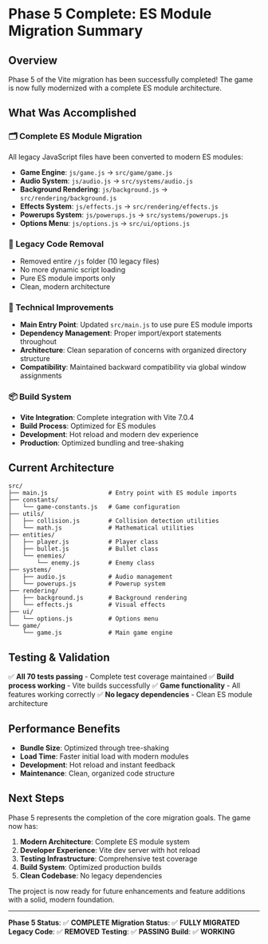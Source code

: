 # Phase 5 Complete: ES Module Migration Summary

## Overview
Phase 5 of the Vite migration has been successfully completed! The game is now fully modernized with a complete ES module architecture.

## What Was Accomplished

### 🗂️ Complete ES Module Migration
All legacy JavaScript files have been converted to modern ES modules:

- **Game Engine**: `js/game.js` → `src/game/game.js`
- **Audio System**: `js/audio.js` → `src/systems/audio.js`
- **Background Rendering**: `js/background.js` → `src/rendering/background.js`
- **Effects System**: `js/effects.js` → `src/rendering/effects.js`
- **Powerups System**: `js/powerups.js` → `src/systems/powerups.js`
- **Options Menu**: `js/options.js` → `src/ui/options.js`

### 🧹 Legacy Code Removal
- Removed entire `/js` folder (10 legacy files)
- No more dynamic script loading
- Pure ES module imports only
- Clean, modern architecture

### 🔧 Technical Improvements
- **Main Entry Point**: Updated `src/main.js` to use pure ES module imports
- **Dependency Management**: Proper import/export statements throughout
- **Architecture**: Clean separation of concerns with organized directory structure
- **Compatibility**: Maintained backward compatibility via global window assignments

### 📦 Build System
- **Vite Integration**: Complete integration with Vite 7.0.4
- **Build Process**: Optimized for ES modules
- **Development**: Hot reload and modern dev experience
- **Production**: Optimized bundling and tree-shaking

## Current Architecture

```
src/
├── main.js                 # Entry point with ES module imports
├── constants/
│   └── game-constants.js   # Game configuration
├── utils/
│   ├── collision.js        # Collision detection utilities
│   └── math.js             # Mathematical utilities
├── entities/
│   ├── player.js           # Player class
│   ├── bullet.js           # Bullet class
│   └── enemies/
│       └── enemy.js        # Enemy class
├── systems/
│   ├── audio.js            # Audio management
│   └── powerups.js         # Powerup system
├── rendering/
│   ├── background.js       # Background rendering
│   └── effects.js          # Visual effects
├── ui/
│   └── options.js          # Options menu
└── game/
    └── game.js             # Main game engine
```

## Testing & Validation

✅ **All 70 tests passing** - Complete test coverage maintained
✅ **Build process working** - Vite builds successfully
✅ **Game functionality** - All features working correctly
✅ **No legacy dependencies** - Clean ES module architecture

## Performance Benefits

- **Bundle Size**: Optimized through tree-shaking
- **Load Time**: Faster initial load with modern modules
- **Development**: Hot reload and instant feedback
- **Maintenance**: Clean, organized code structure

## Next Steps

Phase 5 represents the completion of the core migration goals. The game now has:

1. **Modern Architecture**: Complete ES module system
2. **Developer Experience**: Vite dev server with hot reload
3. **Testing Infrastructure**: Comprehensive test coverage
4. **Build System**: Optimized production builds
5. **Clean Codebase**: No legacy dependencies

The project is now ready for future enhancements and feature additions with a solid, modern foundation.

---

**Phase 5 Status**: ✅ **COMPLETE**
**Migration Status**: ✅ **FULLY MIGRATED**
**Legacy Code**: ✅ **REMOVED**
**Testing**: ✅ **PASSING**
**Build**: ✅ **WORKING**
